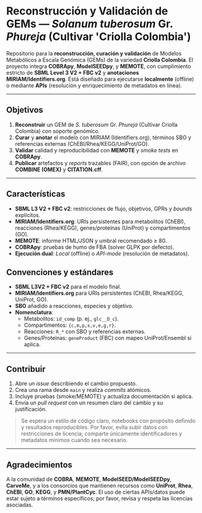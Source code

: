 # Reconstrucción y Validación de GEMs — *Solanum tuberosum* Gr. *Phureja* (Cultivar 'Criolla Colombia')

Repositorio para la **reconstrucción, curación y validación** de Modelos Metabólicos a Escala Genómica (GEMs) de la variedad **Criolla Colombia**. El proyecto integra **COBRApy**, **ModelSEEDpy**, y **MEMOTE**, con cumplimiento estricto de **SBML Level 3 V2 + FBC v2** y **anotaciones MIRIAM/Identifiers.org**. Está diseñado para ejecutarse **localmente** (offline) o mediante **APIs** (resolución y enriquecimiento de metadatos en línea).

---

## Objetivos

1. **Reconstruir** un GEM de *S. tuberosum* Gr. *Phureja* (Cultivar Criolla Colombia) con soporte genómico.
2. **Curar** y **anotar** el modelo con MIRIAM (Identifiers.org), términos SBO y referencias externas (ChEBI/Rhea/KEGG/UniProt/GO).
3. **Validar** calidad y reproducibilidad con **MEMOTE** y *smoke tests* en **COBRApy**.
4. **Publicar** artefactos y *reports* trazables (FAIR), con opción de archivo **COMBINE (OMEX)** y **CITATION.cff**.

---

## Características

- **SBML L3 V2 + FBC v2**: restricciones de flujo, objetivos, GPRs y *bounds* explícitos.
- **MIRIAM/Identifiers.org**: URIs persistentes para metabolitos (ChEBI), reacciones (Rhea/KEGG), genes/proteínas (UniProt) y compartimentos (GO).
- **MEMOTE**: informe HTML/JSON y umbral recomendado ≥ 80.
- **COBRApy**: pruebas de humo de FBA (solver GLPK por defecto).
- **Ejecución dual**: *Local* (offline) o *API-mode* (resolución de metadatos).


## Convenciones y estándares

- **SBML L3V2 + FBC v2** para el modelo final.
- **MIRIAM/Identifiers.org** para URIs persistentes (ChEBI, Rhea/KEGG, UniProt, GO).
- **SBO** añadido a reacciones, especies y objetivo.
- **Nomenclatura**:
  - Metabolitos: `id_comp` (p. ej., `glc__D_c`).
  - Compartimentos: `{c,m,p,x,v,e,g,r}`.
  - Reacciones: `R_*` con SBO y referencias externas.
  - Genes/Proteínas: `geneProduct` (FBC) con mapeo UniProt/Ensembl si aplica.

---

## Contribuir

1. Abre un *issue* describiendo el cambio propuesto.
2. Crea una rama desde `main` y realiza *commits* atómicos.
3. Incluye pruebas (smoke/MEMOTE) y actualiza documentación si aplica.
4. Envía un *pull request* con un resumen claro del cambio y su justificación.

> Se espera un estilo de código claro, notebooks con propósito definido y resultados reproducibles. Por favor, evita subir datos con restricciones de licencia; comparte únicamente identificadores y metadatos mínimos cuando sea necesario.

---

## Agradecimientos

A la comunidad de **COBRA**, **MEMOTE**, **ModelSEED/ModelSEEDpy**, **CarveMe**, y a los consorcios que mantienen recursos como **UniProt**, **Rhea**, **ChEBI**, **GO**, **KEGG**, y **PMN/PlantCyc**. El uso de ciertas APIs/datos puede estar sujeto a términos específicos; por favor, revisa y respeta las licencias asociadas.

